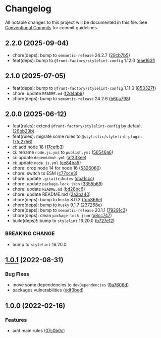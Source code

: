 # Changelog

All notable changes to this project will be documented in this file. See [Conventional Commits](https://conventionalcommits.org) for commit guidelines.

## 2.2.0 (2025-09-04)

* chore(deps): bump to `semantic-release` 24.2.7 ([29cb7b5](https://github.com/unsass/stylelint-config-unsass/commit/29cb7b5))
* feat(deps): bump to `@front-factory/stylelint-config` 1.12.0 ([eae163f](https://github.com/unsass/stylelint-config-unsass/commit/eae163f))

## 2.1.0 (2025-07-05)

* feat(deps): bump to `@front-factory/stylelint-config` 1.11.0 ([853327f](https://github.com/unsass/stylelint-config-unsass/commit/853327f))
* chore: update `README.md` ([f2d4ab9](https://github.com/unsass/stylelint-config-unsass/commit/f2d4ab9))
* chore(deps): bump to `semantic-release` 24.2.6 ([b6ba798](https://github.com/unsass/stylelint-config-unsass/commit/b6ba798))

## 2.0.0 (2025-06-12)

* feat(rules): extend `@front-factory/stylelint-config` by default ([26bb23b](https://github.com/unsass/stylelint-config-unsass/commit/26bb23b))
* feat(rules): migrate some rules to `@stylistic/stylelint-plugin` ([7fc2756](https://github.com/unsass/stylelint-config-unsass/commit/7fc2756))
* ci: add node 18 ([17cefb3](https://github.com/unsass/stylelint-config-unsass/commit/17cefb3))
* ci: rename `node.js.yml` to `publish.yml` ([56546a6](https://github.com/unsass/stylelint-config-unsass/commit/56546a6))
* ci: update `dependabot.yml` ([af233ee](https://github.com/unsass/stylelint-config-unsass/commit/af233ee))
* ci: update `node.js.yml` ([ce84ba5](https://github.com/unsass/stylelint-config-unsass/commit/ce84ba5))
* chore: drop node 14 for node 16 ([5326060](https://github.com/unsass/stylelint-config-unsass/commit/5326060))
* chore: switch to ESM ([c77cce3](https://github.com/unsass/stylelint-config-unsass/commit/c77cce3))
* chore: update `.gitattributes` ([cba1ccc](https://github.com/unsass/stylelint-config-unsass/commit/cba1ccc))
* chore: update `package-lock.json` ([3355b69](https://github.com/unsass/stylelint-config-unsass/commit/3355b69))
* chore: update `README.md` ([bd28bc6](https://github.com/unsass/stylelint-config-unsass/commit/bd28bc6))
* chore: update README.md ([2a2ba40](https://github.com/unsass/stylelint-config-unsass/commit/2a2ba40))
* chore(deps): bump to `husky` 8.0.3 ([fdb866e](https://github.com/unsass/stylelint-config-unsass/commit/fdb866e))
* chore(deps): bump to `husky` 9.1.7 ([237268e](https://github.com/unsass/stylelint-config-unsass/commit/237268e))
* chore(deps): bump to `semantic-release` 20.1.1 ([79291c3](https://github.com/unsass/stylelint-config-unsass/commit/79291c3))
* chore(deps): clean `package-lock.json` ([a8cc747](https://github.com/unsass/stylelint-config-unsass/commit/a8cc747))
* build(deps)!: bump to `stylelint` 16.20.0 ([b727e12](https://github.com/unsass/stylelint-config-unsass/commit/b727e12))


### BREAKING CHANGE

* bump to `stylelint` 16.20.0

## [1.0.1](https://github.com/unsass/stylelint-config-unsass/compare/v1.0.0...v1.0.1) (2022-08-31)


### Bug Fixes

* move some dependencies to `devDependencies` ([9a7606d](https://github.com/unsass/stylelint-config-unsass/commit/9a7606dd810266af1522f30f0d944f9b1b87fcb6))
* packages vulnerabilities ([edf0bed](https://github.com/unsass/stylelint-config-unsass/commit/edf0bedd74288cf57fdf3a3593ec9d78ac7be964))

## 1.0.0 (2022-02-16)


### Features

* add main rules ([07c0b0c](https://github.com/unsass/stylelint-config-unsass/commit/07c0b0cc176c09e153a184b8c70d35ebf8ddccca))
